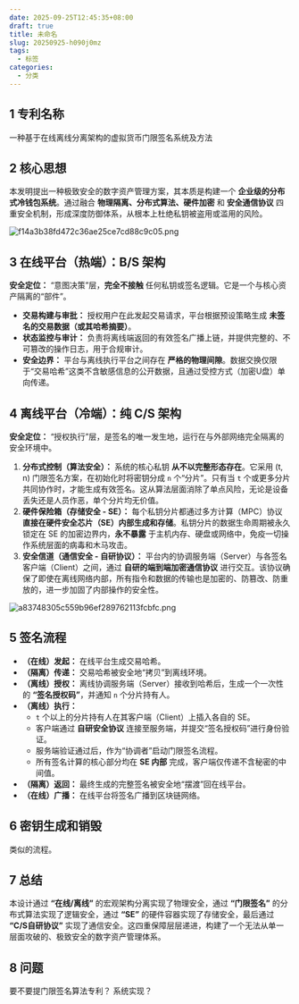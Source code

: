 ```yaml
---
date: 2025-09-25T12:45:35+08:00
draft: true
title: 未命名
slug: 20250925-h090j0mz
tags:
  - 标签
categories:
  - 分类
---
```

## 1 专利名称

一种基于在线离线分离架构的虚拟货币门限签名系统及方法

## 2 核心思想

本发明提出一种极致安全的数字资产管理方案，其本质是构建一个 **企业级的分布式冷钱包系统**。通过融合 **物理隔离、分布式算法、硬件加密** 和 **安全通信协议** 四重安全机制，形成深度防御体系，从根本上杜绝私钥被盗用或滥用的风险。

![f14a3b38fd472c36ae25ce7cd88c9c05.png](https://ceyewan.oss-cn-beijing.aliyuncs.com/typora/f14a3b38fd472c36ae25ce7cd88c9c05.png)


## 3 在线平台（热端）：B/S 架构

**安全定位：** “意图决策”层，**完全不接触** 任何私钥或签名逻辑。它是一个与核心资产隔离的“部件”。

- **交易构建与审批：** 授权用户在此发起交易请求，平台根据预设策略生成 **未签名的交易数据（或其哈希摘要）**。
- **状态监控与审计：** 负责将离线端返回的有效签名广播上链，并提供完整的、不可篡改的操作日志，用于合规审计。
- **安全边界：** 平台与离线执行平台之间存在 **严格的物理间隙**。数据交换仅限于“交易哈希”这类不含敏感信息的公开数据，且通过受控方式（加密U盘）单向传递。

## 4 离线平台（冷端）：纯 C/S 架构

**安全定位：** “授权执行”层，是签名的唯一发生地，运行在与外部网络完全隔离的安全环境中。

1. **分布式控制（算法安全）：** 系统的核心私钥 **从不以完整形态存在**。它采用 (t, n) 门限签名方案，在初始化时将密钥分成 `n` 个“分片”。只有当 `t` 个或更多分片共同协作时，才能生成有效签名。这从算法层面消除了单点风险，无论是设备丢失还是人员作恶，单个分片均无价值。
2. **硬件保险箱（存储安全 - SE）：** 每个私钥分片都通过多方计算（MPC）协议 **直接在硬件安全芯片（SE）内部生成和存储**。私钥分片的数据生命周期被永久锁定在 SE 的加密边界内，**永不暴露** 于主机内存、硬盘或网络中，免疫一切操作系统层面的病毒和木马攻击。
3. **安全信道（通信安全 - 自研协议）：** 平台内的协调服务端（Server）与各签名客户端（Client）之间，通过 **自研的端到端加密通信协议** 进行交互。该协议确保了即使在离线网络内部，所有指令和数据的传输也是加密的、防篡改、防重放的，进一步加固了内部操作的安全性。

![a83748305c559b96ef289762113fcbfc.png](https://ceyewan.oss-cn-beijing.aliyuncs.com/typora/a83748305c559b96ef289762113fcbfc.png)


## 5 签名流程

- **（在线）发起：** 在线平台生成交易哈希。
- **（隔离）传递：** 交易哈希被安全地“拷贝”到离线环境。
- **（离线）授权：** 离线协调服务端（Server）接收到哈希后，生成一个一次性的 **“签名授权码”**，并通知 `n` 个分片持有人。
- **（离线）执行：**
    - `t` 个以上的分片持有人在其客户端（Client）上插入各自的 SE。
    - 客户端通过 **自研安全协议** 连接至服务端，并提交“签名授权码”进行身份验证。
    - 服务端验证通过后，作为“协调者”启动门限签名流程。
    - 所有签名计算的核心部分均在 **SE 内部** 完成，客户端仅传递不含秘密的中间值。
- **（隔离）返回：** 最终生成的完整签名被安全地“摆渡”回在线平台。
- **（在线）广播：** 在线平台将签名广播到区块链网络。

## 6 密钥生成和销毁

类似的流程。

## 7 总结

本设计通过 **“在线/离线”** 的宏观架构分离实现了物理安全，通过 **“门限签名”** 的分布式算法实现了逻辑安全，通过 **“SE”** 的硬件容器实现了存储安全，最后通过 **“C/S自研协议”** 实现了通信安全。这四重保障层层递进，构建了一个无法从单一层面攻破的、极致安全的数字资产管理体系。

## 8 问题

要不要提门限签名算法专利？
系统实现？

